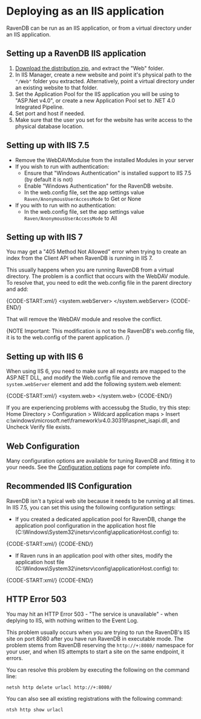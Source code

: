 ﻿# Deploying as an IIS application

RavenDB can be run as an IIS application, or from a virtual directory under an IIS application.

## Setting up a RavenDB IIS application

1. [Download the distribution zip](http://ravendb.net/download), and extract the "Web" folder.
2. In IIS Manager, create a new website and point it's physical path to the `"/Web"` folder you extracted. Alternatively, point a virtual directory under an existing website to that folder.
3. Set the Application Pool for the IIS application you will be using to "ASP.Net v4.0", or create a new Application Pool set to .NET 4.0 Integrated Pipeline.
4. Set port and host if needed.
5. Make sure that the user you set for the website has write access to the physical database location.

## Setting up with IIS 7.5

* Remove the WebDAVModulse from the installed Modules in your server
* If you wish to run with authentication:
    * Ensure that "Windows Authentication" is installed support to IIS 7.5 (by default it is not)
    * Enable "Windows Authentication"  for the RavenDB website.
    * In the web.config file, set the app settings value `Raven/AnonymousUserAccessMode` to Get or None
* If you with to run with no authentication:
    * In the web.config file, set the app settings value `Raven/AnonymousUserAccessMode` to All

## Setting up with IIS 7

You may get a "405 Method Not Allowed" error when trying to create an index from the Client API when RavenDB is running in IIS 7.

This usually happens when you are running RavenDB from a virtual directory. The problem is a conflict that occurs with the WebDAV module. To resolve that, you need to edit the web.config file in the parent directory and add:

{CODE-START:xml/}
<system.webServer>
   <modules runAllManagedModulesForAllRequests="true">
      <remove name="WebDAVModule" />
   </modules>
 </system.webServer>
{CODE-END/}
 
That will remove the WebDAV module and resolve the conflict.

{NOTE Important: This modification is not to the RavenDB's web.config file, it is to the web.config of the parent application. /}

## Setting up with IIS 6

When using IIS 6, you need to make sure all requests are mapped to the ASP.NET DLL, and modify the Web.config file and remove the `system.webServer` element and add the following system.web element:

{CODE-START:xml/}
<system.web>
   <httpHandlers>
      <add path="*" verb="*" 
         type="Raven.Web.ForwardToRavenRespondersFactory, Raven.Web"/>
   </httpHandlers>
</system.web>
{CODE-END/}

If you are experiencing problems with accessubg the Studio, try this step: Home Directory > Configuration > Wildcard application maps > Insert
c:\windows\microsoft.net\framework\v4.0.30319\aspnet_isapi.dll, and Uncheck Verify file exists.

## Web Configuration

Many configuration options are available for tuning RavenDB and fitting it to your needs. See the [Configuration options](../administration/configuration) page for complete info.

## Recommended IIS Configuration

RavenDB isn't a typical web site because it needs to be running at all times. In IIS 7.5, you can set this using the following configuration settings:

* If you created a dedicated application pool for RavenDB, change the application pool configuration in the application host file (C:\Windows\System32\inetsrv\config\applicationHost.config) to:

{CODE-START:xml/}
       <add name="RavenApplicationPool" managedRuntimeVersion="v4.0" startMode="AlwaysRunning" />
{CODE-END/}

* If Raven runs in an application pool with other sites, modify the application host file (C:\Windows\System32\inetsrv\config\applicationHost.config) to: 

{CODE-START:xml/}
       <application path="/Raven" serviceAutoStartEnabled="true" />
{CODE-END/}

## HTTP Error 503

You may hit an HTTP Error 503 - "The service is unavailable" - when deplying to IIS, with nothing written to the Event Log.

This problem usually occurs when you are trying to run the RavenDB's IIS site on port 8080 after you have run RavenDB in executable mode. The problem stems from RavenDB reserving the `http://+:8080/` namespace for your user, and when IIS attempts to start a site on the same endpoint, it errors.

You can resolve this problem by executing the following on the command line:

    netsh http delete urlacl http://+:8080/

You can also see all existing registrations with the following command:

    ntsh http show urlacl